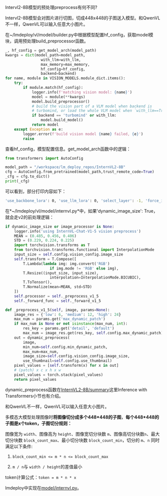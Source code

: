 
Intervl2-8B模型的预处理preprocess有何不同?

Intervl2-8B模型会对图片进行切图，切成448x448的子图送入模型。和QwenVL不一样，QwenVL可以输入任意大小图片。

在~/lmdeploy/vl/model/builder.py中根据模型配置hf_config，获取model模块，调用预处理build_preprocessor函数。
```python
_, hf_config = get_model_arch(model_path)
kwargs = dict(model_path=model_path,
                with_llm=with_llm,
                max_memory=max_memory,
                hf_config=hf_config,
                backend=backend)
for name, module in VISION_MODELS.module_dict.items():
    try:
        if module.match(hf_config):
            logger.info(f'matching vision model: {name}')
            model = module(**kwargs)
            model.build_preprocessor()
            # build the vision part of a VLM model when backend is
            # turbomind, or load the whole VLM model when `with_llm==True`
            if backend == 'turbomind' or with_llm:
                model.build_model()
            return model
    except Exception as e:
        logger.error(f'build vision model {name} failed, {e}')
        raise

```

查看hf_config，模型配置信息。get_model_arch函数中的逻辑：

```python
from transformers import AutoConfig

model_path = "/workspace/lm_deploy_repos/InternVL2-8B"
cfg = AutoConfig.from_pretrained(model_path,trust_remote_code=True)
_cfg = cfg.to_dict()
print(_cfg)
```

可以看到，部分打印内容如下：
```bash
'use_backbone_lora': 0, 'use_llm_lora': 0, 'select_layer': -1, 'force_image_size': 448, 'downsample_ratio': 0.5, 'template': 'internlm2-chat', 'dynamic_image_size': True, 'use_thumbnail': True, 'ps_version': 'v2', 'min_dynamic_patch': 1, 'max_dynamic_patch': 12}
```

在*~/lmdeploy/vl/model/internvl.py*中，如果'dynamic_image_size': True，就会走v2的前处理逻辑：

```python
if dynamic_image_size or image_processor is None:
    logger.info('using InternVL-Chat-V1-5 vision preprocess')
    MEAN = (0.485, 0.456, 0.406)
    STD = (0.229, 0.224, 0.225)
    import torchvision.transforms as T
    from torchvision.transforms.functional import InterpolationMode
    input_size = self.config.vision_config.image_size
    self.transform = T.Compose([
        T.Lambda(lambda img: img.convert('RGB')
                    if img.mode != 'RGB' else img),
        T.Resize((input_size, input_size),
                    interpolation=InterpolationMode.BICUBIC),
        T.ToTensor(),
        T.Normalize(mean=MEAN, std=STD)
    ])
    self.processor = self._preprocess_v1_5
    self._forward_func = self._forward_v1_5
```

```python
def _preprocess_v1_5(self, image, params=None):
    image_res = {'low': 6, 'medium': 12, 'high': 24}
    max_num = params.get('max_dynamic_patch')
    if max_num is None or not isinstance(max_num, int):
        res_key = params.get('detail', 'default')
        max_num = image_res.get(res_key, self.config.max_dynamic_patch)
    out = dynamic_preprocess(
        image,
        min_num=self.config.min_dynamic_patch,
        max_num=max_num,
        image_size=self.config.vision_config.image_size,
        use_thumbnail=self.config.use_thumbnail)
    pixel_values = [self.transform(x) for x in out]
    # (patch) x c x h x w
    pixel_values = torch.stack(pixel_values)
    return pixel_values
```

dynamic_preprocess函数在[InternVL2-8B/summary](https://www.modelscope.cn/models/OpenGVLab/InternVL2-8B/summary)这里Inference with Transformers小节也有介绍。

和QwenVL不一样，QwenVL可以输入任意大小图片。

多模态大模型处理图像时**将图像切分成多个448*448的子图**，**每个448*448的子图是x个token，子图切分规则：**

图像宽为 `width`、图像高为 `height`、图像宽切分块数 `m`、图像高切分块数`n`、最大切分块数 `block_count_max`、最小切分块数 `block_count_min`，切分的 `m`、`n` 同时满足以下条件:

1. `block_count_min <= m * n <= block_count_max`
    
2. `m / n`与 `width / height`的差值最小

token计算公式：`token = m * n * x`

lmdeploy中实现在[model/internvl.py](https://github1s.com/InternLM/lmdeploy/blob/main/lmdeploy/vl/model/internvl.py)。